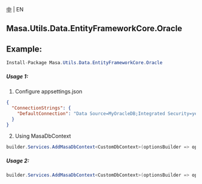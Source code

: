 [中](README.zh-CN.md) | EN

## Masa.Utils.Data.EntityFrameworkCore.Oracle

## Example:

```c#
Install-Package Masa.Utils.Data.EntityFrameworkCore.Oracle
```

##### Usage 1:

1. Configure appsettings.json

``` appsettings.json
{
  "ConnectionStrings": {
    "DefaultConnection": "Data Source=MyOracleDB;Integrated Security=yes;"
  }
}
```

2. Using MasaDbContext

``` C#
builder.Services.AddMasaDbContext<CustomDbContext>(optionsBuilder => optionsBuilder.UseSoftDelete().UseOracle());
```

##### Usage 2:

``` C#
builder.Services.AddMasaDbContext<CustomDbContext>(optionsBuilder => optionsBuilder.UseSoftDelete().UseOracle("Data Source=MyOracleDB;Integrated Security=yes;"));
```